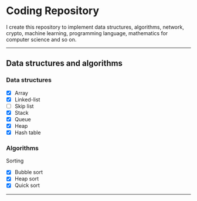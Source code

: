 # Coding Repository

I create this repository to implement data structures, algorithms, network, crypto, machine learning, programming language, mathematics for computer science and so on.

---
## Data structures and algorithms

### Data structures
- [x] Array
- [x] Linked-list
- [ ] Skip list
- [x] Stack
- [x] Queue
- [x] Heap
- [x] Hash table

### Algorithms
Sorting
- [x] Bubble sort
- [x] Heap sort
- [x] Quick sort

---
##
